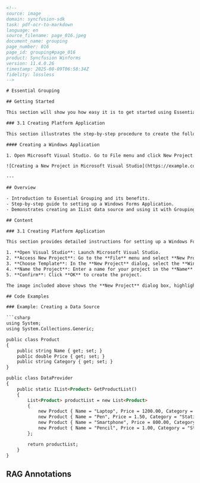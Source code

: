 ```html
<!-- 
source: image
domain: syncfusion-sdk
task: pdf-ocr-to-markdown
language: en
source_filename: page_016.jpeg
document_name: grouping
page_number: 016
page_id: grouping#page_016
product: Syncfusion Winforms
version: 11.4.0.26
timestamp: 2025-08-09T06:58:34Z
fidelity: lossless
-->

# Essential Grouping

## Getting Started

This section will show you how easy it is to get started using Essential Grouping. It will give you a basic introduction to the concepts you need to know before getting started with the product and some tips and ideas on how to implement Grouping into your projects to improve customization and increase efficiency. It shows how to create an IList data source and use it with Grouping. The datasource is an ArrayList of custom objects. As part of this lesson, you will see how to iterate through the data in the GroupingEngine.

### 3.1 Creating Platform Application

This section illustrates the step-by-step procedure to create the following platform applications.

#### Creating a Windows Application

1. Open Microsoft Visual Studio. Go to File menu and click New Project. In the New Project dialog, select Windows Forms Application template, name the project and click OK.

![Creating a New Project in Microsoft Visual Studio](https://example.com/new_project_image.jpg)

---

## Overview

- Introduction to Essential Grouping and its benefits.
- Step-by-step guide to setting up a Windows Forms Application.
- Demonstrates creating an IList data source and using it with Grouping.

## Content

### 3.1 Creating Platform Application

This section provides detailed instructions for setting up a Windows Forms Application using Microsoft Visual Studio. The steps include:

1. **Open Visual Studio**: Launch Microsoft Visual Studio.
2. **Access New Project**: Go to the **File** menu and select **New Project**.
3. **Choose Template**: In the **New Project** dialog, select the **Windows Forms Application** template.
4. **Name the Project**: Enter a name for your project in the **Name** field.
5. **Confirm**: Click **OK** to create the project.

The image included above shows the **New Project** dialog box, highlighting the selection of the **Windows Forms Application** template.

## Code Examples

### Example: Creating a Data Source

```csharp
using System;
using System.Collections.Generic;

public class Product
{
    public string Name { get; set; }
    public double Price { get; set; }
    public string Category { get; set; }
}

public class DataProvider
{
    public static IList<Product> GetProductList()
    {
        List<Product> productList = new List<Product>
        {
            new Product { Name = "Laptop", Price = 1200.00, Category = "Electronics" },
            new Product { Name = "Pen", Price = 1.50, Category = "Stationery" },
            new Product { Name = "Smartphone", Price = 800.00, Category = "Electronics" },
            new Product { Name = "Pencil", Price = 1.00, Category = "Stationery" }
        };

        return productList;
    }
}
```

## RAG Annotations

<!-- tags: [Essential Grouping, Windows Forms Application, Data Source, IList, GroupingEngine, Product, ArrayList] keywords: [Microsoft Visual Studio, New Project, Windows Forms, Data Source, Essential Grouping] -->

```